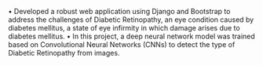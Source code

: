 • Developed a robust web application using Django and Bootstrap to address the challenges of Diabetic 
Retinopathy, an eye condition caused by diabetes mellitus, a state of eye infirmity in which damage arises 
due to diabetes mellitus.
• In this project, a deep neural network model was trained based on Convolutional Neural Networks 
(CNNs) to detect the type of Diabetic Retinopathy from images. 
